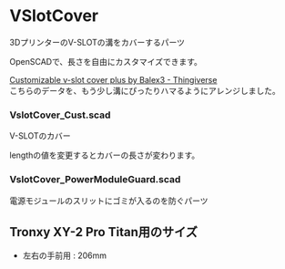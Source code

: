 # VSlotCover

3DプリンターのV-SLOTの溝をカバーするパーツ

OpenSCADで、長さを自由にカスタマイズできます。

[Customizable v\-slot cover plus by Balex3 \- Thingiverse](https://www.thingiverse.com/thing:3396601)  
こちらのデータを、もう少し溝にぴったりハマるようにアレンジしました。


### VslotCover_Cust.scad

V-SLOTのカバー

lengthの値を変更するとカバーの長さが変わります。

### VslotCover_PowerModuleGuard.scad

電源モジュールのスリットにゴミが入るのを防ぐパーツ



## Tronxy XY-2 Pro Titan用のサイズ

* 左右の手前用 : 206mm
